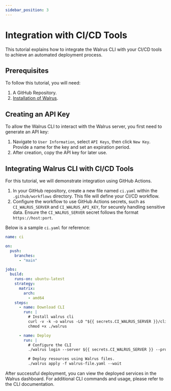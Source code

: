 ```yaml
---
sidebar_position: 3
---
```


# Integration with CI/CD Tools

This tutorial explains how to integrate the Walrus CLI with your CI/CD tools to achieve an automated deployment process.

## Prerequisites

To follow this tutorial, you will need:

1. A GitHub Repository.
2. [Installation of Walrus](/deploy/standalone).

## Creating an API Key

To allow the Walrus CLI to interact with the Walrus server, you first need to generate an API key:

1. Navigate to `User Information`, select `API Keys`, then click `New Key`. Provide a name for the key and set an expiration period.
2. After creation, copy the API key for later use.

## Integrating Walrus CLI with CI/CD Tools

For this tutorial, we will demonstrate integration using GitHub Actions.

1. In your GitHub repository, create a new file named `ci.yaml` within the `.github/workflows` directory. This file will define your CI/CD workflow.
2. Configure the workflow to use GitHub Actions secrets, such as `CI_WALRUS_SERVER` and `CI_WALRUS_API_KEY`, for securely handling sensitive data. Ensure the `CI_WALRUS_SERVER` secret follows the format `https://host:port`.

Below is a sample `ci.yaml` for reference:

```yaml
name: ci

on:
  push:
    branches:
      - "main"

jobs:
  build:
    runs-on: ubuntu-latest
    strategy:
      matrix:
        arch: 
          - amd64
    steps:
      - name: Download CLI
        run: |
          # Install walrus cli
          curl -v -k -o walrus -LO "${{ secrets.CI_WALRUS_SERVER }}/cli?arch=amd64&os=linux"
          chmod +x ./walrus

      - name: Deploy
        run: |
          # Configure the CLI
          ./walrus login --server ${{ secrets.CI_WALRUS_SERVER }} --project web --environment dev --api-key ${{ secrets.CI_WALRUS_API_KEY }}

          # Deploy resources using Walrus files.
          ./walrus apply -f walrus-file.yaml --wait
```

After successful deployment, you can view the deployed services in the Walrus dashboard. For additional CLI commands and usage, please refer to the CLI documentation.